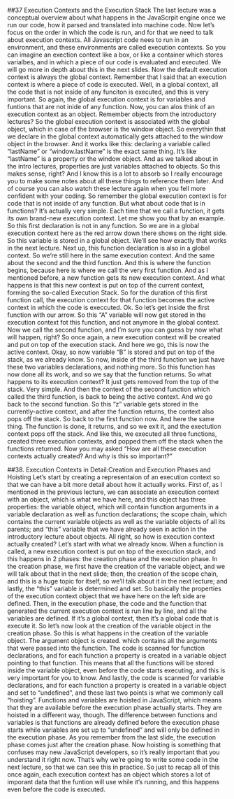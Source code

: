 ##37 Execution Contexts and the Execution Stack
The last lecture was a conceptual overview about what happens in the JavaScrpit engine once we run our code, how it parsed and translated into machine code. Now let’s focus on the order in which the code is run, and for that we need to talk about execution contexts.
All Javascript code nees to run in an environment, and these environments are called execution contexts. So you can imagine an exection context like a box, or like a container which stores varialbes, and in which a piece of our code is evaluated and executed. We will go more in depth about this in the next slides. Now the default execution context is always the global context. Remember that I said that an execution context is where a piece of code is executed. Well, in a global context, all the code that is not inside of any funciton is executed, and this is very important. So again, the global execution context is for variables and funtions that are not inide of any function. Now, you can alos think of an execution context as an object. Remember objects from the introductory lectures? So the global execution context is associated with the global object, which in case of the browser is the window object. So everythin that we declare in the global context automatically gets attached to the window object in the browser. And it works like this: declaring a variable called “lastName” or “window.lastName” is the exact same thing. It’s like “lastName” is a property or the window object. And as we talked about in the intro lectures, properties are just variables attached to objects. So this makes sense, right? And I know this is a lot to absorb so I really encourage you to make some notes about all these things to reference them later. And of course you can also watch these lecture again when you fell more confident with your coding.
So remember the global execution context is for code that is not inside of any function. But what about code that is in functions? It’s actually very simple. Each time that we call a function, it gets its own brand-new execution context. Let me show you that by an example. So this first declaration is not in any function. So we are in a global execution context here as the red arrow down there shows on the right side. So this variable is stored in a global object. We’ll see how exactly that works in the next lecture. Next up, this function declaration is also in a global context. So we’re still here in the same execution context. And the same about the second and the third function. And this is where the function begins, because here is where we call the very first function. And as I mentioned before, a new function gets its new execution context. And what happens is that this new context is put on top of the current context, forming the so-called Execution Stack. So for the duration of this first function call, the execution context for that function becomes the active context in which the code is execcuted. Ok. So let’s get inside the first function with our arrow. So this “A” variable will now get stored in the execution context fot this function, and not anymore in the global context. Now we call the second function, and I’m sure you can guess by now what will happen, right? So once again, a new execution context will be created and put on top of the execution stack. And here we go, this is now the active context. Okay, so now variable “B” is stored and put on top of the stack, as we already know. So now, inside of the third function we just have these two variables declarations, and nothing more. So this function has now done all its work, and so we say that the function returns. So what happens to its execution context? It just gets removed from the top of the stack. Very simple. And then the context of the second function which called the third function, is back to being the active context. And we go back to the second function. So this “z” variable gets stored in the currently-active context, and after the function returns, the context also pops off the stack. So back to the first function now. And here the same thing. The function is done, it returns, and so we exit it, and the exectution context pops off the stack. And like this, we executed all three functions, created three execution contexts, and popped them off the stack when the functions returned. Now you may asked “How are all these execution contexts actually created? And why is this so important?” 


##38. Execution Contexts in Detail:Creation and Execution Phases and Hoisting
Let’s start by creating a representaion of an execution context so that we can have a bit more detail about how it actually works. First of, as I mentioned in the previous lecture, we can associate an execution context with an object, which is what we have here, and this object has three properties: the variable object, which will contain function arguments in a variable declaration as well as function declarations; the scope chain, which contains the current variable objects as well as the variable objects of all its parents; and “this” variable that we have already seen in action in the introductory lecture about objects. All right, so how is execution context actually created? Let’s start with what we already know. When a function is called, a new execution context is put on top of the execution stack, and this happens in 2 phases: the creation phase and the execution phase. In the creation phase, we first have the creation of the variable object, and we will talk about that in the next slide; then, the creation of the scope chain, and this is a huge topic for itself, so we’ll talk about it in the next lecture; and lastly, the “this” variable is determined and set. So basically the properties of the execution context object that we have here on the left side are defined. Then, in the execution phase, the code and the function that generated the current execution context is run line by line, and all the variables are defined. If it’s a global context, then it’s a global code that is execute it. So let’s now look at the creation of the variable object in the creation phase. So this is what happens in the creation of the variable object. The argument object is created. which contains all the arguments that were passed into the function. The code is scanned for function declarations, and for each function a property is created in a variable object pointing to that function. This means that all the functions will be stored inside the variable object, even before the code starts executing, and this is very important for you to know. And lastly, the code is scanned for variable declarations, and for each function a property is created in a variable object and set to “undefined”, and these last two points is what we commonly call “hoisting”. Functions and variables are hoisted in JavaScript, which means that they are available before the execution phase actually starts. They are hoisted in a different way, though. The difference between functions and variables is that functions are already defined before the execution phase starts while variables are set up to “undefined” and will only be defined in the execution phase. As you remember from the last slide, the execution phase comes just after the creation phase. Now hoisting is something that confuses may new JavaScript developers, so it’s really important that you understand it right now. That’s why we’re going to write some code in the next lecture, so that we can see this in practice. So just to recap all of this once again, each execution context has an object which stores a lot of imporant data that the funtion will use while it’s running, and this happens even before the code is executed.
